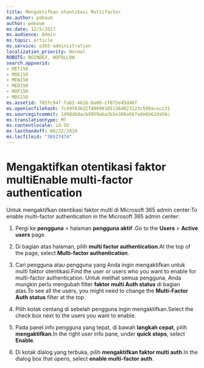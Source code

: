 ```yaml
---
title: Mengaktifkan otentikasi Multifactor
ms.author: pebaum
author: pebaum
ms.date: 12/5/2017
ms.audience: Admin
ms.topic: article
ms.service: o365-administration
localization_priority: Normal
ROBOTS: NOINDEX, NOFOLLOW
search.appverid:
- MET150
- MOE150
- MEW150
- MED150
- MOP150
- MBS150
ms.assetid: 785fc94f-fa62-461b-ba00-cf875e45d48f
ms.openlocfilehash: 7c49f63632f89696165136d823123c599acecc21
ms.sourcegitcommit: 1d98db8acb9959aba3b5e308a567ade6b62da56c
ms.translationtype: MT
ms.contentlocale: id-ID
ms.lasthandoff: 08/22/2019
ms.locfileid: "36527474"
---
```

# <a name="enable-multi-factor-authentication"></a><span data-ttu-id="b7ac6-102">Mengaktifkan otentikasi faktor multi</span><span class="sxs-lookup"><span data-stu-id="b7ac6-102">Enable multi-factor authentication</span></span>

<span data-ttu-id="b7ac6-103">Untuk mengaktifkan otentikasi faktor multi di Microsoft 365 admin center:</span><span class="sxs-lookup"><span data-stu-id="b7ac6-103">To enable multi-factor authentication in the Microsoft 365 admin center:</span></span>

1. <span data-ttu-id="b7ac6-104">Pergi ke **pengguna** \> halaman **pengguna aktif** .</span><span class="sxs-lookup"><span data-stu-id="b7ac6-104">Go to the **Users** \> **Active users** page.</span></span>
    
2. <span data-ttu-id="b7ac6-105">Di bagian atas halaman, pilih **multi factor authentication**.</span><span class="sxs-lookup"><span data-stu-id="b7ac6-105">At the top of the page, select **Multi-factor authentication**.</span></span> 
    
3. <span data-ttu-id="b7ac6-106">Cari pengguna atau pengguna yang Anda ingin mengaktifkan untuk multi faktor otentikasi.</span><span class="sxs-lookup"><span data-stu-id="b7ac6-106">Find the user or users who you want to enable for multi-factor authentication.</span></span> <span data-ttu-id="b7ac6-107">Untuk melihat semua pengguna, Anda mungkin perlu mengubah filter **faktor multi Auth status** di bagian atas.</span><span class="sxs-lookup"><span data-stu-id="b7ac6-107">To see all the users, you might need to change the **Multi-Factor Auth status** filter at the top.</span></span>
    
4. <span data-ttu-id="b7ac6-108">Pilih kotak centang di sebelah pengguna ingin mengaktifkan.</span><span class="sxs-lookup"><span data-stu-id="b7ac6-108">Select the check box next to the users you want to enable.</span></span>
    
5.  <span data-ttu-id="b7ac6-109">Pada panel info pengguna yang tepat, di bawah **langkah cepat**, pilih **mengaktifkan**.</span><span class="sxs-lookup"><span data-stu-id="b7ac6-109">In the right user info pane, under **quick steps**, select **Enable**.</span></span> 
    
6. <span data-ttu-id="b7ac6-110">Di kotak dialog yang terbuka, pilih **mengaktifkan faktor multi auth**.</span><span class="sxs-lookup"><span data-stu-id="b7ac6-110">In the dialog box that opens, select **enable multi-factor auth**.</span></span> 
    

